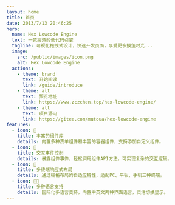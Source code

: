 ```yaml
---
layout: home
title: 首页
date: 2013/7/13 20:46:25
hero:
  name: Hex Lowcode Engine
  text: 一款高效的低代码引擎
  tagline: 可视化拖拽式设计，快速开发页面，享受更多摸鱼时光...
  image:
    src: /public/images/icon.png
    alt: Hex Lowcode Engine
  actions:
    - theme: brand
      text: 开始阅读
      link: /guide/introduce
    - theme: alt
      text: 预览地址
      link: https://www.zczchen.top/hex-lowcode-engine/
    - theme: alt
      text: 项目源码
      link: https://gitee.com/mutoua/hex-lowcode-engine
features:
  - icon: 🎨
    title: 丰富的组件库
    details: 内置多种表单组件和丰富的容器组件，支持添加自定义组件。
  - icon: 🚚
    title: 交互事件控制
    details: 暴露组件事件，轻松调用组件API方法，可实现复杂的交互逻辑。
  - icon: 📝
    title: 多终端响应式布局
    details: 通过栅格布局的自适应特性，适配PC、平板、手机三种终端。
  - icon: 🧑‍💻
    title: 多种语言支持
    details: 国际化多语言支持，内置中英文两种界面语言，灵活切换显示。
---
```


